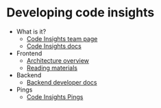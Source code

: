 # Developing code insights

- What is it?
  - [Code Insights team page](https://handbook.sourcegraph.com/engineering/code-graph/code-insights)
  - [Code Insights docs](../../../code_insights/index.md)
- Frontend
  - [Architecture overview](frontend.md)
  - [Reading materials](frontend-learning-materials.md)
- Backend
  - [Backend developer docs](backend.md)
- Pings
  - [Code Insights Pings](code_insights_pings.md)
